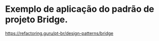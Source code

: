 # Exemplo de aplicação do padrão de projeto Bridge.
 
https://refactoring.guru/pt-br/design-patterns/bridge